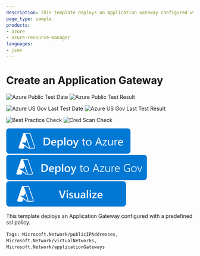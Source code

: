 ```yaml
---
description: This template deploys an Application Gateway configured with a predefined ssl policy.
page_type: sample
products:
- azure
- azure-resource-manager
languages:
- json
---
```

# Create an Application Gateway

![Azure Public Test Date](https://azurequickstartsservice.blob.core.windows.net/badges/quickstarts/microsoft.network/application-gateway-sslpolicy-predefined/PublicLastTestDate.svg)
![Azure Public Test Result](https://azurequickstartsservice.blob.core.windows.net/badges/quickstarts/microsoft.network/application-gateway-sslpolicy-predefined/PublicDeployment.svg)

![Azure US Gov Last Test Date](https://azurequickstartsservice.blob.core.windows.net/badges/quickstarts/microsoft.network/application-gateway-sslpolicy-predefined/FairfaxLastTestDate.svg)
![Azure US Gov Last Test Result](https://azurequickstartsservice.blob.core.windows.net/badges/quickstarts/microsoft.network/application-gateway-sslpolicy-predefined/FairfaxDeployment.svg)

![Best Practice Check](https://azurequickstartsservice.blob.core.windows.net/badges/quickstarts/microsoft.network/application-gateway-sslpolicy-predefined/BestPracticeResult.svg)
![Cred Scan Check](https://azurequickstartsservice.blob.core.windows.net/badges/quickstarts/microsoft.network/application-gateway-sslpolicy-predefined/CredScanResult.svg)

[![Deploy To Azure](https://raw.githubusercontent.com/Azure/azure-quickstart-templates/master/1-CONTRIBUTION-GUIDE/images/deploytoazure.svg?sanitize=true)](https://portal.azure.com/#create/Microsoft.Template/uri/https%3A%2F%2Fraw.githubusercontent.com%2FAzure%2Fazure-quickstart-templates%2Fmaster%2Fquickstarts%2Fmicrosoft.network%2Fapplication-gateway-sslpolicy-predefined%2Fazuredeploy.json)
[![Deploy To Azure US Gov](https://raw.githubusercontent.com/Azure/azure-quickstart-templates/master/1-CONTRIBUTION-GUIDE/images/deploytoazuregov.svg?sanitize=true)](https://portal.azure.us/#create/Microsoft.Template/uri/https%3A%2F%2Fraw.githubusercontent.com%2FAzure%2Fazure-quickstart-templates%2Fmaster%2Fquickstarts%2Fmicrosoft.network%2Fapplication-gateway-sslpolicy-predefined%2Fazuredeploy.json)
[![Visualize](https://raw.githubusercontent.com/Azure/azure-quickstart-templates/master/1-CONTRIBUTION-GUIDE/images/visualizebutton.svg?sanitize=true)](http://armviz.io/#/?load=https%3A%2F%2Fraw.githubusercontent.com%2FAzure%2Fazure-quickstart-templates%2Fmaster%2Fquickstarts%2Fmicrosoft.network%2Fapplication-gateway-sslpolicy-predefined%2Fazuredeploy.json)

This template deploys an Application Gateway configured with a predefined ssl policy.

`Tags: Microsoft.Network/publicIPAddresses, Microsoft.Network/virtualNetworks, Microsoft.Network/applicationGateways`
